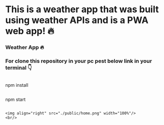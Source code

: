 # This is a weather app that was built using weather APIs and is a PWA web app! 🔥

### Weather App 🔥

### For clone this repository in your pc pest below link in your terminal 👇

```

```
npm install
```

```
npm start
```

<img align="right" src="./public/home.png" width="100%"/>
<br/>
